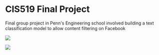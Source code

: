 # CIS519 Final Project
Final group project in Penn's Engineering school involved building a text classification model to allow content filtering on Facebook

![](cis519_project1)

![](cis519_project2)
